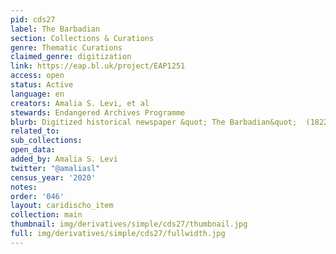 ```yaml
---
pid: cds27
label: The Barbadian
section: Collections & Curations
genre: Thematic Curations
claimed_genre: digitization
link: https://eap.bl.uk/project/EAP1251
access: open
status: Active
language: en
creators: Amalia S. Levi, et al
stewards: Endangered Archives Programme
blurb: Digitized historical newspaper &quot; The Barbadian&quot;  (1822-1863).
related_to:
sub_collections:
open_data:
added_by: Amalia S. Levi
twitter: "@amaliasl"
census_year: '2020'
notes:
order: '046'
layout: caridischo_item
collection: main
thumbnail: img/derivatives/simple/cds27/thumbnail.jpg
full: img/derivatives/simple/cds27/fullwidth.jpg
---
```

